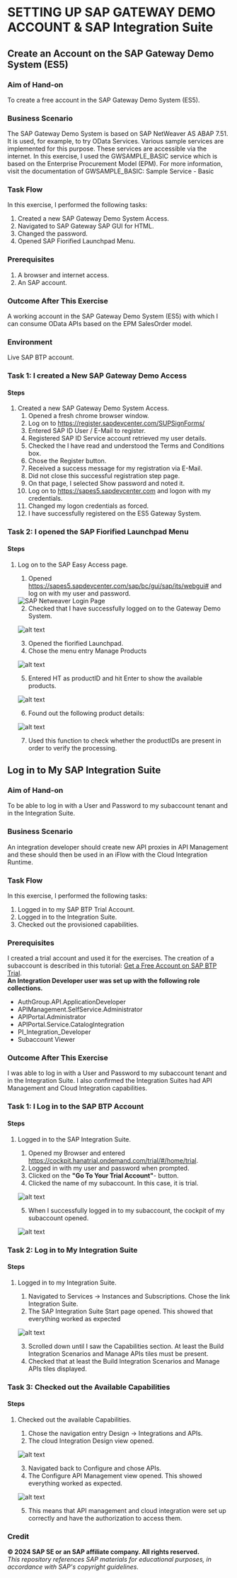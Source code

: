 # SETTING UP SAP GATEWAY DEMO ACCOUNT & SAP Integration Suite

## Create an Account on the SAP Gateway Demo System (ES5)

### Aim of Hand-on 
To create a free account in the SAP Gateway Demo System (ES5).

### Business Scenario
The SAP Gateway Demo System is based on SAP NetWeaver AS ABAP 7.51. It is used, for example, to try OData Services. Various sample services are implemented for this purpose. These services are accessible via the internet. In this exercise, I used the GWSAMPLE_BASIC service which is based on the Enterprise Procurement Model (EPM).
For more information, visit the documentation of GWSAMPLE_BASIC: Sample Service - Basic

### Task Flow
In this exercise, I performed the following tasks:

1.  Created a new SAP Gateway Demo System Access.
2.  Navigated to SAP Gateway SAP GUI for HTML.
3.  Changed the password.
4.  Opened SAP Fiorified Launchpad Menu.

### Prerequisites
1.  A browser and internet access.
2.  An SAP account. 

### Outcome After This Exercise
A working account in the SAP Gateway Demo System (ES5) with which I can consume OData APIs based on the EPM SalesOrder model.

### Environment
Live SAP BTP account.

### Task 1: I created a New SAP Gateway Demo Access
#### Steps
1.  Created a new SAP Gateway Demo System Access.
    1.  Opened a fresh chrome browser window.
    2.  Log on to https://register.sapdevcenter.com/SUPSignForms/
    3.  Entered SAP ID User / E-Mail to register.
    4.  Registered SAP ID Service account retrieved my user details.
    5.  Checked the I have read and understood the Terms and Conditions box.
    6.  Chose the Register button.
    7.  Received a success message for my registration via E-Mail.
    8.  Did not close this successful registration step page.
    9.  On that page, I selected Show password and noted it.
    10. Log on to https://sapes5.sapdevcenter.com and logon with my credentials.
    11. Changed my logon credentials as forced.
    12. I have successfully registered on the ES5 Gateway System.

### Task 2: I opened the SAP Fiorified Launchpad Menu
#### Steps
1.  Log on to the SAP Easy Access page.
    1.  Opened https://sapes5.sapdevcenter.com/sap/bc/gui/sap/its/webgui# and log on with my user and password.

    <img style='align:left;' src="images/netweaverLoginPage.png" alt="SAP Netweaver Login Page">

    2.  Checked that I have successfully logged on to the Gateway Demo System.

    ![alt text](images/loginSuccess.png)

    3.  Opened the fiorified Launchpad.
    4.  Chose the menu entry Manage Products

    ![alt text](images/home.png)

    5.  Entered HT as productID and hit Enter to show the available products.

    ![alt text](images/manageProduct.png) 

    6.  Found out the following product details:

    ![alt text](images/availableProduct.png)

    7.  Used this function to check whether the productIDs are present in order to verify the processing.


## Log in to My SAP Integration Suite

### Aim of Hand-on 
To be able to log in with a User and Password to my subaccount tenant and in the Integration Suite.

### Business Scenario
An integration developer should create new API proxies in API Management and these should then be used in an iFlow with the Cloud Integration Runtime.

### Task Flow
In this exercise, I performed the following tasks:
1.  Logged in to my SAP BTP Trial Account.
2.  Logged in to the Integration Suite.
3.  Checked out the provisioned capabilities.

### Prerequisites
I created a trial account and used it for the exercises. The creation of a subaccount is described in this tutorial: [Get a Free Account on SAP BTP Trial](https://developers.sap.com/tutorials/hcp-create-trial-account.html). 
<br> **An Integration Developer user was set up with the following role collections.**
- AuthGroup.API.ApplicationDeveloper
- APIManagement.SelfService.Administrator
- APIPortal.Administrator
- APIPortal.Service.CatalogIntegration
- PI_Integration_Developer
- Subaccount Viewer

### Outcome After This Exercise
I was able to log in with a User and Password to my subaccount tenant and in the Integration Suite. I also confirmed the Integration Suites had API Management and Cloud Integration capabilities.

### Task 1: I Log in to the SAP BTP Account
#### Steps
1.  Logged in to the SAP Integration Suite.
    1.  Opened my Browser and entered 
        https://cockpit.hanatrial.ondemand.com/trial/#/home/trial.
    2.  Logged in with my user and password when prompted.
    3.  Clicked on the **"Go To Your Trial Account"**- button.
    4.  Clicked the name of my subaccount. In this case, it is trial.

    ![alt text](images/trialAccount.png)

    5.  When I successfully logged in to my subaccount, the cockpit of my subaccount opened.

    ![alt text](images/cockpit.png)

### Task 2: Log in to My Integration Suite
#### Steps
1.  Logged in to my Integration Suite.
    1.  Navigated to Services → Instances and Subscriptions. Chose the link Integration Suite.
    2.  The SAP Integration Suite Start page opened. This showed that everything worked as expected

    ![alt text](images/integrationSuite.png)

    3.  Scrolled down until I saw the Capabilities section. At least the Build Integration Scenarios and Manage APIs tiles must be present.
    4.  Checked that at least the Build Integration Scenarios and Manage APIs tiles displayed.

### Task 3: Checked out the Available Capabilities
#### Steps
1.  Checked out the available Capabilities.
    1.  Chose the navigation entry Design → Integrations and APIs.
    2.  The cloud Integration Design view opened.

    ![alt text](images/cloudIntegration.png)

    3.  Navigated back to Configure and chose APIs.
    4.  The Configure API Management view opened. This showed everything worked as expected.

    ![alt text](images/apiManagement.png)

    5.  This means that API management and cloud integration were set up correctly and have the authorization to access them.


### Credit 
**© 2024 SAP SE or an SAP affiliate company. All rights reserved.** <br>
*This repository references SAP materials for educational purposes, in accordance with SAP's copyright guidelines.*